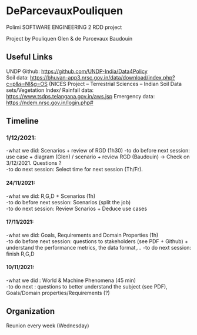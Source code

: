 # DeParcevauxPouliquen
Polimi SOFTWARE ENGINEERING 2 RDD project

Project by Pouliquen Glen & de Parcevaux Baudouin

## Useful Links
UNDP Github: https://github.com/UNDP-India/Data4Policy  
Soil data: https://bhuvan-app3.nrsc.gov.in/data/download/index.php?c=p&s=NI&g=OS (NICES Project – Terrestrial Sciences – Indian Soil Data sets/Vegetation Index/
Rainfall data: https://www.tsdps.telangana.gov.in/aws.jsp
Emergency data: https://ndem.nrsc.gov.in/login.php#


## Timeline

### 1/12/2021:
-what we did: Scenarios + review of RGD (1h30)
-to do before next session: use case + diagram (Glen) / scenario + review RGD (Baudouin) -> Check on 3/12/2021. Questions ?   
-to do next session: Select time for next session (Th/Fr).   

#### 24/11/2021:
-what we did: R,G,D + Scenarios (1h)   
-to do before next session: Scenarios (split the job)   
-to do next session: Review Scnarios + Deduce use cases

#### 17/11/2021:   
-what we did: Goals, Requirements and Domain Properties (1h)  
-to do before next session: questions to stakeholders (see PDF + Github) + understand the performance metrics, the data format,... 
-to do next session: finish R,G,D   

#### 10/11/2021:  
-what we did : World & Machine Phenomena (45 min)  
-to do next : questions to better understand the subject (see PDF), Goals/Domain properties/Requirements (?)

## Organization
Reunion every week (Wednesday)
